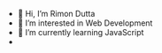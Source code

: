 - 👋 Hi, I’m Rimon Dutta
- 👀 I’m interested in Web Development
- 🌱 I’m currently learning JavaScript
- 

<!---
rimondutta/rimondutta is a ✨ special ✨ repository because its `README.md` (this file) appears on your GitHub profile.
You can click the Preview link to take a look at your changes.
--->
